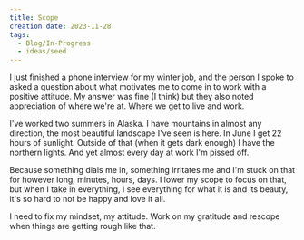 ```yaml
---
title: Scope
creation date: 2023-11-28
tags:
  - Blog/In-Progress
  - ideas/seed
---
```


I just finished a phone interview for my winter job, and the person I spoke to asked a question about what motivates me to come in to work with a positive attitude. 
My answer was fine (I think) but they also noted appreciation of where we're at. Where we get to live and work. 

I've worked two summers in Alaska. 
I have mountains in almost any direction, the most beautiful landscape I've seen is here. In June I get 22 hours of sunlight. Outside of that (when it gets dark enough) I have the northern lights. 
And yet almost every day at work I'm pissed off.

Because something dials me in, something irritates me and I'm stuck on that for however long, minutes, hours, days. I lower my scope to focus on that, but when I take in everything, I see everything for what it is and its beauty, it's so hard to not be happy and love it all. 

I need to fix my mindset, my attitude. Work on my gratitude and rescope when things are getting rough like that.